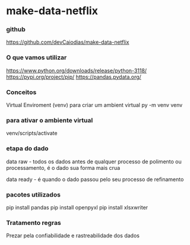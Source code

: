 # make-data-netflix

### github

https://github.com/devCaiodias/make-data-netflix

### O que vamos utilizar

https://www.python.org/downloads/release/python-3118/ https://pypi.org/project/pip/ https://pandas.pydata.org/

### Conceitos

Virtual Enviroment (venv)
para criar um ambient virtual
py -m venv venv

### para ativar o ambiente virtual

venv/scripts/activate

### etapa do dado
 
data raw - todos os dados antes de qualquer processo de polimento ou processamento, é o dado sua forma mais crua

data ready - é quando o dado passou pelo seu processo de refinamento

### pacotes utilizados

pip install pandas 
pip install openpyxl 
pip install xlsxwriter

### Tratamento regras

Prezar pela confiabilidade e rastreabilidade dos dados